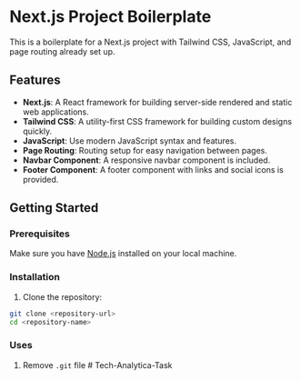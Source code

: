 # Next.js Project Boilerplate

This is a boilerplate for a Next.js project with Tailwind CSS, JavaScript, and page routing already set up.

## Features

- **Next.js**: A React framework for building server-side rendered and static web applications.
- **Tailwind CSS**: A utility-first CSS framework for building custom designs quickly.
- **JavaScript**: Use modern JavaScript syntax and features.
- **Page Routing**: Routing setup for easy navigation between pages.
- **Navbar Component**: A responsive navbar component is included.
- **Footer Component**: A footer component with links and social icons is provided.

## Getting Started

### Prerequisites

Make sure you have [Node.js](https://nodejs.org/) installed on your local machine.

### Installation

1. Clone the repository:

```bash
git clone <repository-url>
cd <repository-name>
```

### Uses

1. Remove `.git` file
#   T e c h - A n a l y t i c a - T a s k  
 